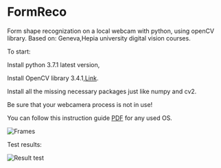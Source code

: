 # FormReco
Form shape recognization on a local webcam with python, using openCV library.
Based on: Geneva,Hepia university digital vision courses.

To start:

Install python 3.7.1 latest version,

Install OpenCV library 3.4.1,[Link](https://pypi.org/project/opencv-python/).

Install all the missing necessary packages just like numpy and cv2.

Be sure that your webcamera process is not in use!

You can follow this instruction guide [PDF](https://media.readthedocs.org/pdf/opencv-python-tutroals/latest/opencv-python-tutroals.pdf) for any used OS.

![Frames](http://www.emgu.com/wiki/images/thumb/Opencvpic3sample.png/300px-Opencvpic3sample.png)

Test results:

![Result test](http://image.noelshack.com/fichiers/2018/49/1/1543832566-47478041-199674327607026-4936374190111457280-n.png)
